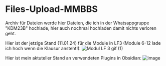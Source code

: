 # Files-Upload-MMBBS
Archiv für Dateien
werde hier Dateien, die ich in der Whatsappgruppe "KDM23B" hochlade, hier auch nochmal hochladen damit nichts verloren geht.

Hier ist der jetzige Stand (11.01.24) für die Module in LF3 (Module 6-12 lade ich hoch wenn die Klausur ansteht!): 
![Modul LF 3 gif (1)](https://github.com/ReinerBalschun/Files-Upload-MMBBS/assets/152055446/429531d9-4a8d-4c84-ab26-d9f551fb20c4)


Hier ist mein aktuteller Stand an verwendeten Plugins in Obsidian:
![image](https://github.com/ReinerBalschun/Files-Upload-MMBBS/assets/152055446/0a5f73ea-7005-4e2f-a68c-345b34762b7f)
